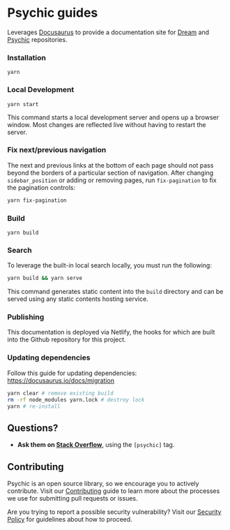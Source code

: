 # Psychic guides

Leverages [Docusaurus](https://docusaurus.io/) to provide a documentation site for [Dream](https://github.com/rvohealth/dream) and [Psychic](https://github.com/rvohealth/psychic) repositories.

### Installation

```
yarn
```

### Local Development

```
yarn start
```

This command starts a local development server and opens up a browser window. Most changes are reflected live without having to restart the server.

### Fix next/previous navigation

The next and previous links at the bottom of each page should not pass beyond the borders of a particular section of navigation. After changing `sidebar_position` or adding or removing pages, run `fix-pagination` to fix the pagination controls:

```bash
yarn fix-pagination
```

### Build

```
yarn build
```

### Search

To leverage the built-in local search locally, you must run the following:

```sh
yarn build && yarn serve
```

This command generates static content into the `build` directory and can be served using any static contents hosting service.

### Publishing

This documentation is deployed via Netlify, the hooks for which are built into the Github repository for this project.

### Updating dependencies

Follow this guide for updating dependencies: <https://docusaurus.io/docs/migration>

```sh
yarn clear # remove existing build
rm -rf node_modules yarn.lock # destroy lock
yarn # re-install
```

## Questions?

- **Ask them on [Stack Overflow](https://stackoverflow.com)**, using the `[psychic]` tag.

## Contributing

Psychic is an open source library, so we encourage you to actively contribute. Visit our [Contributing](https://github.com/rvohealth/psychic-guides/CONTRIBUTING.md) guide to learn more about the processes we use for submitting pull requests or issues.

Are you trying to report a possible security vulnerability? Visit our [Security Policy](https://github.com/rvohealth/psychic-guides/SECURITY.md) for guidelines about how to proceed.
